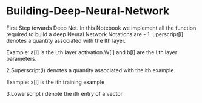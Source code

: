 # Building-Deep-Neural-Network
First Step towards Deep Net.
In this Notebook we implement all the function required to build a deep Neural Network
Notations are - 1. uperscript[l] denotes a quantity associated with the lth layer.

Example: a[l] is the Lth layer activation.W[l] and b[l] are the Lth layer parameters.

2.Superscript(i) denotes a quantity associated with the ith example.

Example: x[i] is the ith training example

3.Lowerscript i denote the ith entry of a vector
